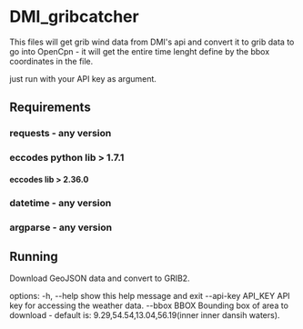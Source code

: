 # DMI_gribcatcher

This files will get grib wind data from DMI's api and convert it to grib data to go into OpenCpn - it will get the entire time lenght define by the bbox coordinates in the file.

just run with your API key as argument.

## Requirements
### requests - any version
### eccodes python lib > 1.7.1
#### eccodes lib > 2.36.0
### datetime - any version
### argparse - any version


## Running
Download GeoJSON data and convert to GRIB2.

options:
  -h, --help         show this help message and exit
  --api-key API_KEY  API key for accessing the weather data.
  --bbox BBOX        Bounding box of area to download - default is: 9.29,54.54,13.04,56.19(inner inner dansih waters).
